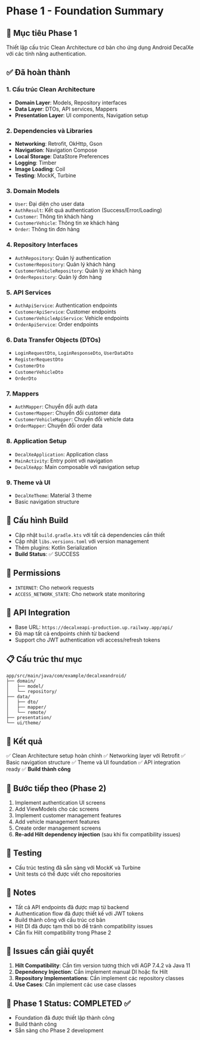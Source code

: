 # Phase 1 - Foundation Summary

## 🎯 Mục tiêu Phase 1
Thiết lập cấu trúc Clean Architecture cơ bản cho ứng dụng Android DecalXe với các tính năng authentication.

## ✅ Đã hoàn thành

### 1. Cấu trúc Clean Architecture
- **Domain Layer**: Models, Repository interfaces
- **Data Layer**: DTOs, API services, Mappers
- **Presentation Layer**: UI components, Navigation setup

### 2. Dependencies và Libraries
- **Networking**: Retrofit, OkHttp, Gson
- **Navigation**: Navigation Compose
- **Local Storage**: DataStore Preferences
- **Logging**: Timber
- **Image Loading**: Coil
- **Testing**: MockK, Turbine

### 3. Domain Models
- `User`: Đại diện cho user data
- `AuthResult`: Kết quả authentication (Success/Error/Loading)
- `Customer`: Thông tin khách hàng
- `CustomerVehicle`: Thông tin xe khách hàng
- `Order`: Thông tin đơn hàng

### 4. Repository Interfaces
- `AuthRepository`: Quản lý authentication
- `CustomerRepository`: Quản lý khách hàng
- `CustomerVehicleRepository`: Quản lý xe khách hàng
- `OrderRepository`: Quản lý đơn hàng

### 5. API Services
- `AuthApiService`: Authentication endpoints
- `CustomerApiService`: Customer endpoints
- `CustomerVehicleApiService`: Vehicle endpoints
- `OrderApiService`: Order endpoints

### 6. Data Transfer Objects (DTOs)
- `LoginRequestDto`, `LoginResponseDto`, `UserDataDto`
- `RegisterRequestDto`
- `CustomerDto`
- `CustomerVehicleDto`
- `OrderDto`

### 7. Mappers
- `AuthMapper`: Chuyển đổi auth data
- `CustomerMapper`: Chuyển đổi customer data
- `CustomerVehicleMapper`: Chuyển đổi vehicle data
- `OrderMapper`: Chuyển đổi order data

### 8. Application Setup
- `DecalXeApplication`: Application class
- `MainActivity`: Entry point với navigation
- `DecalXeApp`: Main composable với navigation setup

### 9. Theme và UI
- `DecalXeTheme`: Material 3 theme
- Basic navigation structure

## 🔧 Cấu hình Build
- Cập nhật `build.gradle.kts` với tất cả dependencies cần thiết
- Cập nhật `libs.versions.toml` với version management
- Thêm plugins: Kotlin Serialization
- **Build Status**: ✅ SUCCESS

## 📱 Permissions
- `INTERNET`: Cho network requests
- `ACCESS_NETWORK_STATE`: Cho network state monitoring

## 🚀 API Integration
- Base URL: `https://decalxeapi-production.up.railway.app/api/`
- Đã map tất cả endpoints chính từ backend
- Support cho JWT authentication với access/refresh tokens

## 📋 Cấu trúc thư mục
```
app/src/main/java/com/example/decalxeandroid/
├── domain/
│   ├── model/
│   └── repository/
├── data/
│   ├── dto/
│   ├── mapper/
│   └── remote/
├── presentation/
└── ui/theme/
```

## 🎯 Kết quả
✅ Clean Architecture setup hoàn chỉnh
✅ Networking layer với Retrofit
✅ Basic navigation structure
✅ Theme và UI foundation
✅ API integration ready
✅ **Build thành công**

## 🔄 Bước tiếp theo (Phase 2)
1. Implement authentication UI screens
2. Add ViewModels cho các screens
3. Implement customer management features
4. Add vehicle management features
5. Create order management screens
6. **Re-add Hilt dependency injection** (sau khi fix compatibility issues)

## 🧪 Testing
- Cấu trúc testing đã sẵn sàng với MockK và Turbine
- Unit tests có thể được viết cho repositories

## 📝 Notes
- Tất cả API endpoints đã được map từ backend
- Authentication flow đã được thiết kế với JWT tokens
- Build thành công với cấu trúc cơ bản
- Hilt DI đã được tạm thời bỏ để tránh compatibility issues
- Cần fix Hilt compatibility trong Phase 2

## 🚨 Issues cần giải quyết
1. **Hilt Compatibility**: Cần tìm version tương thích với AGP 7.4.2 và Java 11
2. **Dependency Injection**: Cần implement manual DI hoặc fix Hilt
3. **Repository Implementations**: Cần implement các repository classes
4. **Use Cases**: Cần implement các use case classes

## 🎉 Phase 1 Status: COMPLETED ✅
- Foundation đã được thiết lập thành công
- Build thành công
- Sẵn sàng cho Phase 2 development
